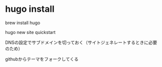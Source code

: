 # hugo install

brew install hugo

hugo new site quickstart

DNSの設定でサブドメインを切っておく（サイトジェネレートするときに必要のため）

githubからテーマをフォークしてくる
